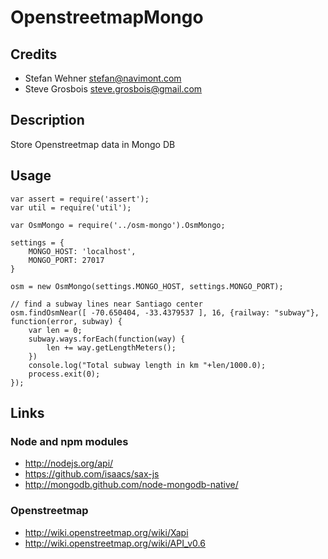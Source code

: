 # OpenstreetmapMongo

## Credits
* Stefan Wehner <stefan@navimont.com>
* Steve Grosbois <steve.grosbois@gmail.com>

## Description
Store Openstreetmap data in Mongo DB

## Usage
	var assert = require('assert');
	var util = require('util');
	
	var OsmMongo = require('../osm-mongo').OsmMongo;
	
	settings = {
	    MONGO_HOST: 'localhost',
	    MONGO_PORT: 27017
	}
	
	osm = new OsmMongo(settings.MONGO_HOST, settings.MONGO_PORT);
	
	// find a subway lines near Santiago center
	osm.findOsmNear([ -70.650404, -33.4379537 ], 16, {railway: "subway"}, function(error, subway) {
	    var len = 0;
	    subway.ways.forEach(function(way) {
	        len += way.getLengthMeters();
	    })
	    console.log("Total subway length in km "+len/1000.0);
	    process.exit(0);
	});

## Links

### Node and npm modules
* http://nodejs.org/api/
* https://github.com/isaacs/sax-js
* http://mongodb.github.com/node-mongodb-native/

### Openstreetmap
* http://wiki.openstreetmap.org/wiki/Xapi
* http://wiki.openstreetmap.org/wiki/API_v0.6
